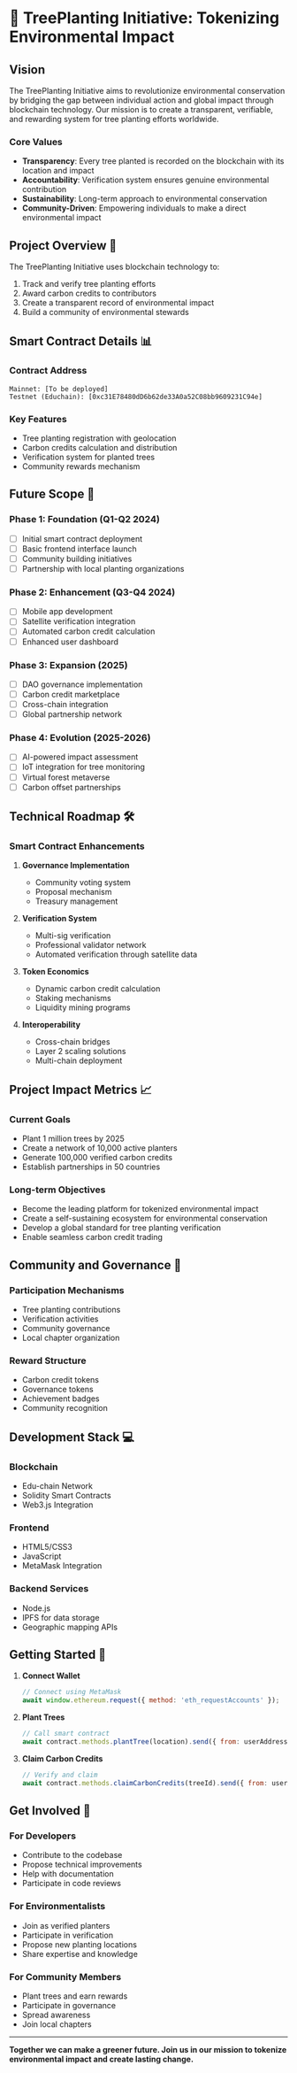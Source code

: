 # 🌳 TreePlanting Initiative: Tokenizing Environmental Impact

## Vision
The TreePlanting Initiative aims to revolutionize environmental conservation by bridging the gap between individual action and global impact through blockchain technology. Our mission is to create a transparent, verifiable, and rewarding system for tree planting efforts worldwide.

### Core Values
- **Transparency**: Every tree planted is recorded on the blockchain with its location and impact
- **Accountability**: Verification system ensures genuine environmental contribution
- **Sustainability**: Long-term approach to environmental conservation
- **Community-Driven**: Empowering individuals to make a direct environmental impact

## Project Overview 🌿

The TreePlanting Initiative uses blockchain technology to:
1. Track and verify tree planting efforts
2. Award carbon credits to contributors
3. Create a transparent record of environmental impact
4. Build a community of environmental stewards

## Smart Contract Details 📊

### Contract Address
```
Mainnet: [To be deployed]
Testnet (Educhain): [0xc31E78480dD6b62de33A0a52C08bb9609231C94e]
```

### Key Features
- Tree planting registration with geolocation
- Carbon credits calculation and distribution
- Verification system for planted trees
- Community rewards mechanism

## Future Scope 🚀

### Phase 1: Foundation (Q1-Q2 2024)
- [ ] Initial smart contract deployment
- [ ] Basic frontend interface launch
- [ ] Community building initiatives
- [ ] Partnership with local planting organizations

### Phase 2: Enhancement (Q3-Q4 2024)
- [ ] Mobile app development
- [ ] Satellite verification integration
- [ ] Automated carbon credit calculation
- [ ] Enhanced user dashboard

### Phase 3: Expansion (2025)
- [ ] DAO governance implementation
- [ ] Carbon credit marketplace
- [ ] Cross-chain integration
- [ ] Global partnership network

### Phase 4: Evolution (2025-2026)
- [ ] AI-powered impact assessment
- [ ] IoT integration for tree monitoring
- [ ] Virtual forest metaverse
- [ ] Carbon offset partnerships

## Technical Roadmap 🛠️

### Smart Contract Enhancements
1. **Governance Implementation**
   - Community voting system
   - Proposal mechanism
   - Treasury management

2. **Verification System**
   - Multi-sig verification
   - Professional validator network
   - Automated verification through satellite data

3. **Token Economics**
   - Dynamic carbon credit calculation
   - Staking mechanisms
   - Liquidity mining programs

4. **Interoperability**
   - Cross-chain bridges
   - Layer 2 scaling solutions
   - Multi-chain deployment

## Project Impact Metrics 📈

### Current Goals
- Plant 1 million trees by 2025
- Create a network of 10,000 active planters
- Generate 100,000 verified carbon credits
- Establish partnerships in 50 countries

### Long-term Objectives
- Become the leading platform for tokenized environmental impact
- Create a self-sustaining ecosystem for environmental conservation
- Develop a global standard for tree planting verification
- Enable seamless carbon credit trading

## Community and Governance 👥

### Participation Mechanisms
- Tree planting contributions
- Verification activities
- Community governance
- Local chapter organization

### Reward Structure
- Carbon credit tokens
- Governance tokens
- Achievement badges
- Community recognition

## Development Stack 💻

### Blockchain
- Edu-chain Network
- Solidity Smart Contracts
- Web3.js Integration

### Frontend
- HTML5/CSS3
- JavaScript
- MetaMask Integration

### Backend Services
- Node.js
- IPFS for data storage
- Geographic mapping APIs

## Getting Started 🌱

1. **Connect Wallet**
   ```javascript
   // Connect using MetaMask
   await window.ethereum.request({ method: 'eth_requestAccounts' });
   ```

2. **Plant Trees**
   ```javascript
   // Call smart contract
   await contract.methods.plantTree(location).send({ from: userAddress });
   ```

3. **Claim Carbon Credits**
   ```javascript
   // Verify and claim
   await contract.methods.claimCarbonCredits(treeId).send({ from: userAddress });
   ```

## Get Involved 🤝

### For Developers
- Contribute to the codebase
- Propose technical improvements
- Help with documentation
- Participate in code reviews

### For Environmentalists
- Join as verified planters
- Participate in verification
- Propose new planting locations
- Share expertise and knowledge

### For Community Members
- Plant trees and earn rewards
- Participate in governance
- Spread awareness
- Join local chapters

---

**Together we can make a greener future. Join us in our mission to tokenize environmental impact and create lasting change.**